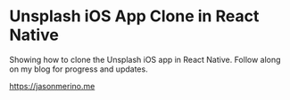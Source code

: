 # Unsplash iOS App Clone in React Native

Showing how to clone the Unsplash iOS app in React Native. Follow along on my blog for progress and updates.

https://jasonmerino.me
